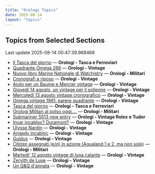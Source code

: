 ```yaml
---
title: "Orologi Topics"
date: 2025-08-14
layout: "topics"
---
```


## Topics from Selected Sections

Last update 2025-08-14 00:47:39.968468

- [Il Tasca del giorno](https://orologi.forumfree.it/?t=80702163) — **Orologi - Tasca e Ferroviari**
- [Quadrante Omega 266](https://orologi.forumfree.it/?t=80788854) — **Orologi - Vintage**
- [Nuovo libro Marine Nationale di Watchistry](https://orologi.forumfree.it/?t=80762898) — **Orologi - Militari**
- [Cronografi a riposo](https://orologi.forumfree.it/?t=80784502) — **Orologi - Vintage**
- [Aiuto per un Baume e Mercier vintage](https://orologi.forumfree.it/?t=80789983) — **Orologi - Vintage**
- [Giovedì 14 agosto, un vintage per il solleone](https://orologi.forumfree.it/?t=80790050) — **Orologi - Vintage**
- [Mercoledì 13 agosto vintage cronografico](https://orologi.forumfree.it/?t=80789189) — **Orologi - Vintage**
- [Omega vintage 1961: parere quadrante](https://orologi.forumfree.it/?t=79624136) — **Orologi - Vintage**
- [Tasca del giorno](https://orologi.forumfree.it/?t=80789645) — **Orologi - Tasca e Ferroviari**
- [Orologi Militari al polso oggi….](https://orologi.forumfree.it/?t=80440118) — **Orologi - Militari**
- [Submariner 5513 new entry](https://orologi.forumfree.it/?t=80758006) — **Orologi - Vintage Rolex e Tudor**
- [Invar incabloc? Duramont?](https://orologi.forumfree.it/?t=80789840) — **Orologi - Vintage**
- [Ulysse Nardin](https://orologi.forumfree.it/?t=80789567) — **Orologi - Vintage**
- [Angedy incabloc](https://orologi.forumfree.it/?t=80787776) — **Orologi - Vintage**
- [Guidus](https://orologi.forumfree.it/?t=80789694) — **Orologi - Vintage**
- [Citizen assegnati (e/o) in azione (Aqualand 1 e 2, ma non solo)](https://orologi.forumfree.it/?t=77358351) — **Orologi - Militari**
- [Martedi’ 12 agosto vintage di luna calante](https://orologi.forumfree.it/?t=80788569) — **Orologi - Vintage**
- [Zervith de Luxe](https://orologi.forumfree.it/?t=80788676) — **Orologi - Vintage**
- [Un Q&Q d'annata](https://orologi.forumfree.it/?t=80790003) — **Orologi - Vintage**
